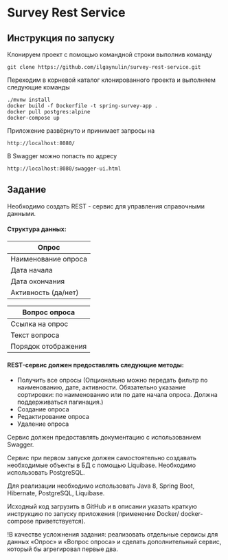 # Survey Rest Service

## Инструкция по запуску

Клонируем проект с помощью командной строки выполнив команду
```
git clone https://github.com/ilgaynulin/survey-rest-service.git
```
Переходим в корневой каталог клонированного проекта и выполняем следующие команды
```
./mvnw install
docker build -f Dockerfile -t spring-survey-app .
docker pull postgres:alpine
docker-compose up
```
Приложение развёрнуто и принимает запросы на
```
http://localhost:8080/
```
В Swagger можно попасть по адресу
```
http://localhost:8080/swagger-ui.html
```

## Задание

Необходимо создать REST - сервис для управления справочными данными.

#### Структура данных:

Опрос|
--------------------|
Наименование опроса |
Дата начала |
Дата окончания |
Активность (да/нет) |

Вопрос опроса|
-----------------|
Ссылка на опрос|
Текст вопроса|
Порядок отображения|

#### REST-сервис должен предоставлять следующие методы:
- Получить все опросы (Опционально можно передать фильтр по наименованию, дате, активности. Обязательно указание сортировки: по наименованию или по дате начала опроса. Должна поддерживаться пагинация.)
- Создание опроса
- Редактирование опроса
- Удаление опроса

Cервис должен предоставлять документацию с использованием Swagger.

Cервис при первом запуске должен самостоятельно создавать необходимые объекты в БД с помощью Liquibase.
Необходимо использовать PostgreSQL.

Для реализации необходимо использовать Java 8, Spring Boot, Hibernate, PostgreSQL, Liquibase.

Исходный код загрузить в GitHub и в описании указать краткую инструкцию по запуску приложения (применение Docker/ docker-compose приветствуется).

!В качестве усложнения задания: реализовать отдельные сервисы для данных «Опрос» и «Вопрос опроса» и сделать дополнительный сервис, который бы агрегировал первые два. 
